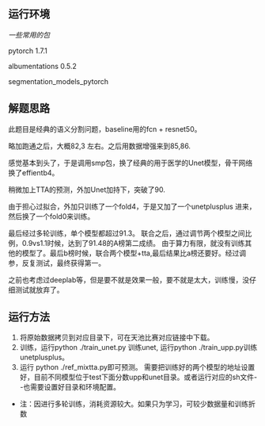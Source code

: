 ## 运行环境

*一些常用的包*

pytorch 1.7.1

albumentations 0.5.2

segmentation_models_pytorch



## 解题思路

此题目是经典的语义分割问题，baseline用的fcn + resnet50。

略加跑通之后，大概82,3 左右。之后用数据增强来到85,86.

感觉基本到头了，于是调用smp包，换了经典的用于医学的Unet模型，骨干网络换了effientb4。

稍微加上TTA的预测，外加Unet加持下，突破了90.

由于担心过拟合，外加只训练了一个fold4，于是又加了一个unetplusplus 进来，然后换了一个fold0来训练。

最后经过多轮训练，单个模型都超过91.3。 联合之后，通过调节两个模型之间比例，0.9vs1.1时候，达到了91.48的A榜第二成绩。 由于算力有限，就没有训练其他的模型了。最后b榜时候，联合两个模型+tta,最后结果比a榜还要好。经过调参，反复测试，最终获得第一。

之前也考虑过deeplab等，但是要不就是效果一般，要不就是太大，训练慢，没仔细测试就放弃了。

## 运行方法

1. 将原始数据拷贝到对应目录下，可在天池比赛对应链接中下载。
2. 训练，运行python ./train_unet.py 训练unet, 运行python ./train_upp.py训练unetplusplus。
3. 运行 python ./ref_mixtta.py即可预测。 需要把训练好的两个模型的地址设置好，目前不同模型位于test下面分数upp和unet目录。或者运行对应的sh文件--也需要设置好目录和环境配置。

- 注：因进行多轮训练，消耗资源较大。如果只为学习，可较少数据量和训练折数

  

